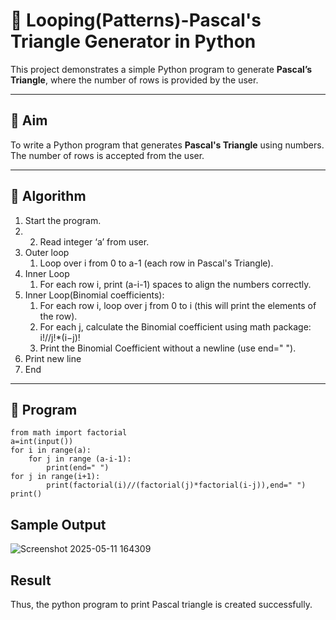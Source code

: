 # 🔺 Looping(Patterns)-Pascal's Triangle Generator in Python

This project demonstrates a simple Python program to generate **Pascal’s Triangle**, where the number of rows is provided by the user.

---

## 🎯 Aim

To write a Python program that generates **Pascal's Triangle** using numbers. The number of rows is accepted from the user.

---

## 🧠 Algorithm

1. Start the program.
2. 2.	Read integer ‘a’ from user. 
3.	Outer loop 
      1.	Loop over i from 0 to a-1 (each row in Pascal's Triangle). 
4.	Inner Loop 
      1.	For each row i, print (a-i-1) spaces to align the numbers correctly. 
5.	Inner Loop(Binomial coefficients): 
      1.	For each row i, loop over j from 0 to i (this will print the elements of the row). 
      2.	For each j, calculate the Binomial coefficient using math package: i!//j!*(i−j)! 
      3.	Print the Binomial Coefficient without a newline (use end=" "). 
6.	Print new line
7.	End


---

## 🧪 Program
```
from math import factorial 
a=int(input())
for i in range(a):
    for j in range (a-i-1): 
        print(end=" ")
for j in range(i+1): 
        print(factorial(i)//(factorial(j)*factorial(i-j)),end=" ")
print() 
```

## Sample Output

![Screenshot 2025-05-11 164309](https://github.com/user-attachments/assets/a2546826-6834-43d3-8576-1822e91af19b)


## Result
Thus, the python program to print Pascal triangle is created successfully.
